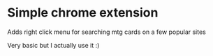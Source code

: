 # Simple chrome extension

Adds right click menu for searching mtg cards on a few popular sites

Very basic but I actually use it :)

